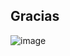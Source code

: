 ## Gracias

![image](https://github.com/aNieto2k/blog/assets/44778/8b4b526b-1efa-4ccc-994b-333386aa1033)

